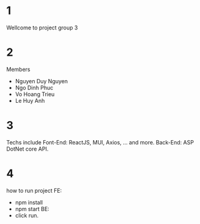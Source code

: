 # 1
Wellcome to project group 3
# 2
Members
- Nguyen Duy Nguyen
- Ngo Dinh Phuc
- Vo Hoang Trieu
- Le Huy Anh
# 3 
Techs include
Font-End: ReactJS, MUI, Axios, ... and more.
Back-End: ASP DotNet core API.
# 4 
how to run project
FE: 
+ npm install
+ npm start
BE: 
+ click run.